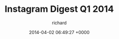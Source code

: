 ---
blog: richard
date: 2014-04-02 06:49:27 +0000
title: "Instagram Digest Q1 2014"
author: richard
permalink: /photography/instagram/q1-2014/
---